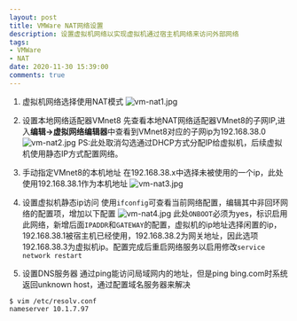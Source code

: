 ```yaml
---
layout: post
title: VMWare NAT网络设置
description: 设置虚拟机网络以实现虚拟机通过宿主机网络来访问外部网络
tags:
- VMWare
- NAT
date: 2020-11-30 15:39:00
comments: true
---
```


1. 虚拟机网络选择使用NAT模式
![vm-nat1.jpg](/img/tools/vm-nat1.jpg)

2. 设置本地网络适配器VMnet8
先查看本地NAT网络适配器VMnet8的子网IP,进入**编辑->虚拟网络编辑器**中查看到VMnet8对应的子网ip为192.168.38.0
![vm-nat2.jpg](/img/tools/vm-nat2.jpg)
PS:此处取消勾选通过DHCP方式分配IP给虚拟机，后续虚拟机使用静态IP方式配置网络。

3. 手动指定VMnet8的本机地址
在192.168.38.x中选择未被使用的一个ip，此处使用192.168.38.1作为本机地址
![vm-nat3.jpg](/img/tools/vm-nat3.jpg)

4. 设置虚拟机静态ip访问
使用`ifconfig`可查看当前网络配置，编辑其中非回环网络的配置项，增加以下配置
![vm-nat4.jpg](/img/tools/vm-nat4.jpg)
此处`ONBOOT`必须为yes，标识启用此网络，新增后面`IPADDR`和`GATEWAY`的配置，虚拟机的ip地址选择闲置的ip，192.168.38.1被宿主机已经使用，192.168.38.2为网关地址，因此选项192.168.38.3为虚拟机ip。配置完成后重启网络服务以启用修改`service network restart`

5. 设置DNS服务器
通过ping能访问局域网内的地址，但是ping bing.com时系统返回unknown host，通过配置域名服务器来解决
```shell
$ vim /etc/resolv.conf
nameserver 10.1.7.97
```